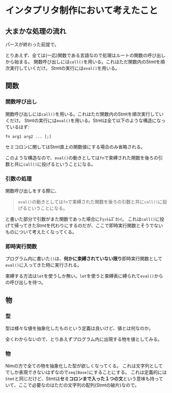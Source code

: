 # インタプリタ制作において考えたこと

## 大まかな処理の流れ
パースが終わった前提で。

とりあえず、全ては(一応)関数である言語なので処理はルートの関数の呼び出しから始まる。
関数呼び出しには`call()`を用いる。これはただ関数内のStmtを順次実行していくだけ。
Stmtの実行には`eval()`を用いる。

## 関数

### 関数呼び出し
関数呼び出しには`call()`を用いる。これはただ関数内のStmtを順次実行していくだけ。
Stmtの実行には`eval()`を用いる。Stmtは全て以下のような構造になっているはず:

`fn arg1 arg2 ... [;]`

セミコロンに関してはStmt直上の関数値にする場合のみ省略される。

このような構造なので、`eval()`の動きとしては`fn`で束縛された関数を後ろの引数と共に`call()`に投げるということになる。

### 引数の処理
関数呼び出しをする際に、

>`eval()`の動きとしては`fn`で束縛された関数を後ろの引数と共に`call()`に投げるということになる。

と書いた部分で引数がまた関数であった場合にﾁｮｯﾄﾑｽﾞｶｼｲ。
これは`call()`に投げて帰ってきたStmtを代わりにするのだが、ここで即時実行関数とそうでないものについて考えたくなってくる。

### 即時実行関数
プログラム内に書いた`()`は、**何かに束縛されていない限り**即時実行関数として`eval()`に入ってきた時に実行される。

束縛する方法は`let`を使うしか無い。`let`を使うと束縛表に縛られて`eval()`からの呼び出しを待つ。


## 物

### 型
型は様々な値を抽象化したものという定義は良いけど、値とは何なのか。

全くわからないので、とりあえずプログラム内に出現する物を値としてみる。

### 物
Nimの方で全ての物を抽象化した型が欲しくなってくる。
これは文字列としてでしか表現できないはずなので`seq[Base]`にすることにする。
これは定義的には`Stmt`と同じだけど、Stmtは**セミコロンまで入った１つの文**という意味も持っていて、ここで必要なのはただの文字列の配列(Stmtの破片)なので。


